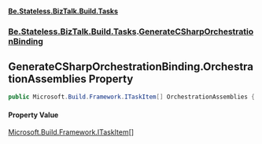 #### [Be.Stateless.BizTalk.Build.Tasks](README.md 'README')
### [Be.Stateless.BizTalk.Build.Tasks](Be.Stateless.BizTalk.Build.Tasks.md 'Be.Stateless.BizTalk.Build.Tasks').[GenerateCSharpOrchestrationBinding](GenerateCSharpOrchestrationBinding.md 'Be.Stateless.BizTalk.Build.Tasks.GenerateCSharpOrchestrationBinding')

## GenerateCSharpOrchestrationBinding.OrchestrationAssemblies Property

```csharp
public Microsoft.Build.Framework.ITaskItem[] OrchestrationAssemblies { get; set; }
```

#### Property Value
[Microsoft.Build.Framework.ITaskItem](https://docs.microsoft.com/en-us/dotnet/api/Microsoft.Build.Framework.ITaskItem 'Microsoft.Build.Framework.ITaskItem')[[]](https://docs.microsoft.com/en-us/dotnet/api/System.Array 'System.Array')
